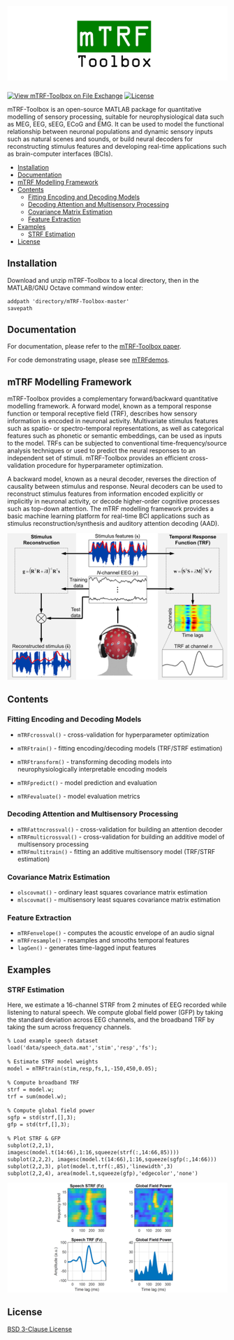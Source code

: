 # <img src="docs/mTRF-Toolbox_logo.png">

[![View mTRF-Toolbox on File Exchange](https://www.mathworks.com/matlabcentral/images/matlab-file-exchange.svg)](https://www.mathworks.com/matlabcentral/fileexchange/74260-mtrf-toolbox)
[![License](https://img.shields.io/badge/License-BSD%203--Clause-blue.svg)](https://opensource.org/licenses/BSD-3-Clause)

mTRF-Toolbox is an open-source MATLAB package for quantitative modelling of sensory processing, suitable for neurophysiological data such as MEG, EEG, sEEG, ECoG and EMG. It can be used to model the functional relationship between neuronal populations and dynamic sensory inputs such as natural scenes and sounds, or build neural decoders for reconstructing stimulus features and developing real-time applications such as brain-computer interfaces (BCIs).

- [Installation](#installation)
- [Documentation](#documentation)
- [mTRF Modelling Framework](#mtrf-modelling-framework)
- [Contents](#contents)
  - [Fitting Encoding and Decoding Models](#fitting-encoding-and-decoding-models)
  - [Decoding Attention and Multisensory Processing](#decoding-attention-and-multisensory-processing)
  - [Covariance Matrix Estimation](#covariance-matrix-estimation)
  - [Feature Extraction](#feature-extraction)
- [Examples](#examples)
  - [STRF Estimation](#strf-estimation)
- [License](#license)

## Installation
Download and unzip mTRF-Toolbox to a local directory, then in the MATLAB/GNU Octave command window enter:
```
addpath 'directory/mTRF-Toolbox-master'
savepath
```

## Documentation
For documentation, please refer to the [mTRF-Toolbox paper](docs/Crosse_etal_FrontHumNeurosci_2016.pdf).

For code demonstrating usage, please see [mTRFdemos](mTRFdemos.m).

## mTRF Modelling Framework
mTRF-Toolbox provides a complementary forward/backward quantitative modelling framework. A forward model, known as a temporal response function or temporal receptive field (TRF), describes how sensory information is encoded in neuronal activity. Multivariate stimulus features such as spatio- or spectro-temporal representations, as well as categorical features such as phonetic or semantic embeddings, can be used as inputs to the model. TRFs can be subjected to conventional time-frequency/source analysis techniques or used to predict the neural responses to an independent set of stimuli. mTRF-Toolbox provides an efficient cross-validation procedure for hyperparameter optimization.

A backward model, known as a neural decoder, reverses the direction of causality between stimulus and response. Neural decoders can be used to reconstruct stimulus features from information encoded explicitly or implicitly in neuronal activity, or decode higher-order cognitive processes such as top-down attention. The mTRF modelling framework provides a basic machine learning platform for real-time BCI applications such as stimulus reconstruction/synthesis and auditory attention decoding (AAD).

<div align="center">
  <img src="docs/mTRF-Toolbox.png">
</div>

## Contents
### Fitting Encoding and Decoding Models
* `mTRFcrossval()` - cross-validation for hyperparameter optimization
* `mTRFtrain()` - fitting encoding/decoding models (TRF/STRF estimation)
* `mTRFtransform()` - transforming decoding models into neurophysiologically interpretable encoding models
 
 * `mTRFpredict()` - model prediction and evaluation
* `mTRFevaluate()` - model evaluation metrics

### Decoding Attention and Multisensory Processing
* `mTRFattncrossval()` - cross-validation for building an attention decoder
* `mTRFmulticrossval()` - cross-validation for building an additive model of multisensory processing
* `mTRFmultitrain()` - fitting an additive multisensory model (TRF/STRF estimation)

### Covariance Matrix Estimation
* `olscovmat()` - ordinary least squares covariance matrix estimation
* `mlscovmat()` - multisensory least squares covariance matrix estimation

### Feature Extraction
* `mTRFenvelope()` - computes the acoustic envelope of an audio signal
* `mTRFresample()` - resamples and smooths temporal features
* `lagGen()` - generates time-lagged input features

## Examples
### STRF Estimation
Here, we estimate a 16-channel STRF from 2 minutes of EEG recorded while listening to natural speech. We compute global field power (GFP) by taking the standard deviation across EEG channels, and the broadband TRF by taking the sum across frequency channels.

```
% Load example speech dataset
load('data/speech_data.mat','stim','resp','fs');       

% Estimate STRF model weights
model = mTRFtrain(stim,resp,fs,1,-150,450,0.05);

% Compute broadband TRF
strf = model.w;
trf = sum(model.w);

% Compute global field power
sgfp = std(strf,[],3);
gfp = std(trf,[],3);

% Plot STRF & GFP
subplot(2,2,1), imagesc(model.t(14:66),1:16,squeeze(strf(:,14:66,85))))  
subplot(2,2,2), imagesc(model.t(14:66),1:16,squeeze(sgfp(:,14:66)))
subplot(2,2,3), plot(model.t,trf(:,85),'linewidth',3)
subplot(2,2,4), area(model.t,squeeze(gfp),'edgecolor','none')
```

<img src="docs/STRF_example.PNG">

## License
[BSD 3-Clause License](LICENSE)
